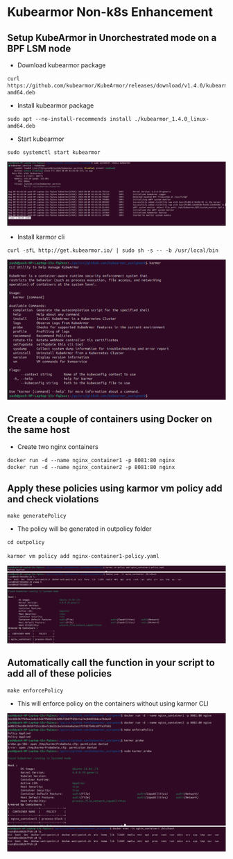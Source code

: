 # Kubearmor Non-k8s Enhancement

## Setup KubeArmor in Unorchestrated mode on a BPF LSM node

- Download kubearmor package
```
curl https://github.com/kubearmor/KubeArmor/releases/download/v1.4.0/kubearmor_1.4.0_linux-amd64.deb
```
- Install kubearmor package
```
sudo apt --no-install-recommends install ./kubearmor_1.4.0_linux-amd64.deb
``` 
- Start kubearmor
```
sudo systemctl start kubearmor
``` 
![Alt text](assets/kubearmor_install.png)

- Install karmor cli
```
curl -sfL http://get.kubearmor.io/ | sudo sh -s -- -b /usr/local/bin
```
![Alt text](assets/karmor_install.png)


## Create a couple of containers using Docker on the same host
- Create two nginx containers 

```
docker run -d --name nginx_container1 -p 8081:80 nginx
docker run -d --name nginx_container2 -p 8081:80 nginx
```

## Apply these policies using karmor vm policy add and check   violations

```
make generatePolicy
```
- The policy will be generated in outpolicy folder

```
cd outpolicy

karmor vm policy add nginx-container1-policy.yaml
```
![Alt text](assets/karmor_policy_applied.png)
![Alt text](assets/policy_voilations.png)
![Alt text](assets/karmor_probe.png)

## Automatically call the function in your script to add all of these policies

```
make enforcePolicy
```
- This will enforce policy on the containers without using karmor CLI

![Alt text](assets/enforce_policy.png)
![Alt text](assets/enforce_policy_voilation.png)